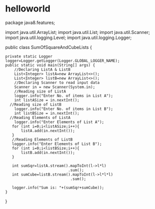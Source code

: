# helloworld
package java8.features;

import java.util.ArrayList;
import java.util.List;
import java.util.Scanner;
import java.util.logging.Level;
import java.util.logging.Logger;

public class SumOfSquareAndCubeLists {

	private static Logger logger=Logger.getLogger(Logger.GLOBAL_LOGGER_NAME);
	public static void main(String[] args) {
		//Declaring ListA & ListB
		List<Integer> listA=new ArrayList<>();
		List<Integer> listB=new ArrayList<>();
		//Declaring Scanner to read input data
		Scanner in = new Scanner(System.in);
		//Reading size of ListA
		logger.info("Enter No. of items in List A");
        int listASize = in.nextInt();
      //Reading size of ListB
        logger.info("Enter No. of items in List B");
        int listBSize = in.nextInt();
      //Reading Elements of ListA
        logger.info("Enter Elements of List A");
       for (int i=0;i<listASize;i++){
    	   listA.add(in.nextInt());
       }
       //Reading Elements of ListB
       logger.info("Enter Elements of List B");
       for (int i=0;i<listBSize;i++){
    	   listB.add(in.nextInt());
       }
       
       int sumSqr=listA.stream().mapToInt(l->l*l)
    		   					.sum();
       int sumCube=listB.stream().mapToInt(l->l*l*l)
    		   					 .sum();
       
       logger.info("Sum is: "+(sumSqr+sumCube));
	}

}
